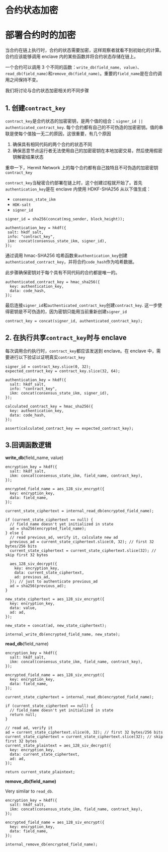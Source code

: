 # **合约状态加密**



# 部署合约时的加密

当合约在链上执行时，合约的状态需要加密，这样观察者就看不到初始化的计算。合约应该能够调用 enclave 内的某些函数并将合约状态存储在链上。

一个合约可以调用 3 个不同的函数：`write_db(field_name, value)`、`read_db(field_name)`和`remove_db(field_name)`。重要的`field_name`是在合约调用之间保持不变。

我们将讨论与合约状态加密相关的不同步骤

## 1. 创建`contract_key` 

`contract_key`是合约状态的加密密钥，是两个值的组合：`signer_id || authenticated_contract_key`. 每个合约都有自己的不可伪造的加密密钥。值的串联是使每个值独一无二的原因，这很重要，有几个原因

1. 确保具有相同代码的两个合约的状态不同
2. 确保恶意节点运行者无法使用自己的加密密钥在本地加密交易，然后使用假密钥解密结果状态

重申一下，Hermit Network 上的每个合约都有自己独特且不可伪造的加密密钥`contract_key`

`contract_key`当秘密合约部署在链上时，这个创建过程就开始了。首先`authentication_key`是在 enclave 内使用 HDKF-SHA256 从以下值生成：

- `consensus_state_ikm`
- `HDK-salt`
- `signer_id`

```
signer_id = sha256(concat(msg_sender, block_height));

authentication_key = hkdf({
 salt: hkdf_salt,
 info: "contract_key",
 ikm: concat(consensus_state_ikm, signer_id),
});
```

通过调用 hmac-SHA256 哈希函数来`authentication_key`创建`authenticated_contract_key`，并将合约`code_hash`作为哈希数据。

此步骤确保密钥对于每个具有不同代码的合约都是唯一的。

```
authenticated_contract_key = hmac_sha256({
  key: authentication_key,
  data: code_hash,
});
```

最后连接`signer_id`和`authenticated_contract_key`创建`contract_key`. 这一步使得密钥是不可伪造的，因为密钥只能用当前重新创建`signer_id`

```
contract_key = concat(signer_id, authenticated_contract_key);
```

## 2. 在执行共享`contract_key`时与 enclave

每次调用合约执行时，`contract_key`都应该发送到 enclave。在 enclave 中，需要进行以下验证以证明真实`contract_key`

```
signer_id = contract_key.slice(0, 32);
expected_contract_key = contract_key.slice(32, 64);

authentication_key = hkdf({
  salt: hkdf_salt,
  info: "contract_key",
  ikm: concat(consensus_state_ikm, signer_id),
});

calculated_contract_key = hmac_sha256({
  key: authentication_key,
  data: code_hash,
});

assert(calculated_contract_key == expected_contract_key);
```

## 3.回调函数逻辑

**write_db**(field_name, value)

```
encryption_key = hkdf({
  salt: hkdf_salt,
  ikm: concat(consensus_state_ikm, field_name, contract_key),
});

encrypted_field_name = aes_128_siv_encrypt({
  key: encryption_key,
  data: field_name,
});

current_state_ciphertext = internal_read_db(encrypted_field_name);

if (current_state_ciphertext == null) {
  // field_name doesn't yet initialized in state
  ad = sha256(encrypted_field_name);
} else {
  // read previous_ad, verify it, calculate new ad
  previous_ad = current_state_ciphertext.slice(0, 32); // first 32 bytes/256 bits
  current_state_ciphertext = current_state_ciphertext.slice(32); // skip first 32 bytes

  aes_128_siv_decrypt({
    key: encryption_key,
    data: current_state_ciphertext,
    ad: previous_ad,
  }); // just to authenticate previous_ad
  ad = sha256(previous_ad);
}

new_state_ciphertext = aes_128_siv_encrypt({
  key: encryption_key,
  data: value,
  ad: ad,
});

new_state = concat(ad, new_state_ciphertext);

internal_write_db(encrypted_field_name, new_state);
```

**read_db**(field_name)

```
encryption_key = hkdf({
  salt: hkdf_salt,
  ikm: concat(consensus_state_ikm, field_name, contract_key),
});

encrypted_field_name = aes_128_siv_encrypt({
  key: encryption_key,
  data: field_name,
});

current_state_ciphertext = internal_read_db(encrypted_field_name);

if (current_state_ciphertext == null) {
  // field_name doesn't yet initialized in state
  return null;
}

// read ad, verify it
ad = current_state_ciphertext.slice(0, 32); // first 32 bytes/256 bits
current_state_ciphertext = current_state_ciphertext.slice(32); // skip first 32 bytes
current_state_plaintext = aes_128_siv_decrypt({
  key: encryption_key,
  data: current_state_ciphertext,
  ad: ad,
});

return current_state_plaintext;
```

**remove_db(field_name)**

Very similar to `read_db`.

```
encryption_key = hkdf({
  salt: hkdf_salt,
  ikm: concat(consensus_state_ikm, field_name, contract_key),
});

encrypted_field_name = aes_128_siv_encrypt({
  key: encryption_key,
  data: field_name,
});

internal_remove_db(encrypted_field_name);
```


